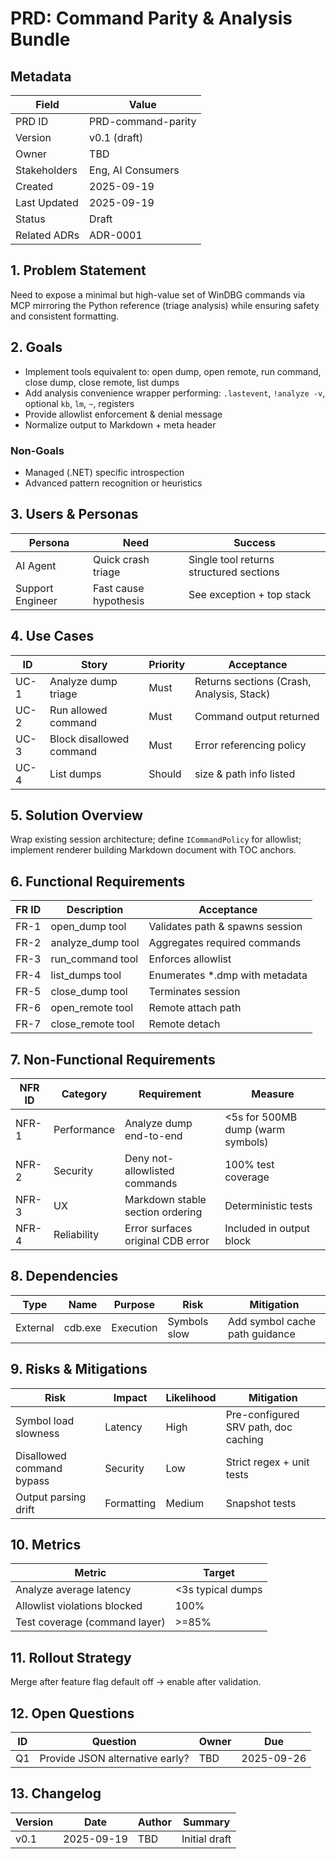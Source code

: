# PRD: Command Parity & Analysis Bundle

## Metadata
| Field | Value |
|-------|-------|
| PRD ID | PRD-command-parity |
| Version | v0.1 (draft) |
| Owner | TBD |
| Stakeholders | Eng, AI Consumers |
| Created | 2025-09-19 |
| Last Updated | 2025-09-19 |
| Status | Draft |
| Related ADRs | ADR-0001 |

## 1. Problem Statement
Need to expose a minimal but high-value set of WinDBG commands via MCP mirroring the Python reference (triage analysis) while ensuring safety and consistent formatting.

## 2. Goals
- Implement tools equivalent to: open dump, open remote, run command, close dump, close remote, list dumps
- Add analysis convenience wrapper performing: `.lastevent`, `!analyze -v`, optional `kb`, `lm`, `~`, registers
- Provide allowlist enforcement & denial message
- Normalize output to Markdown + meta header

### Non-Goals
- Managed (.NET) specific introspection
- Advanced pattern recognition or heuristics

## 3. Users & Personas
| Persona | Need | Success |
|---------|------|--------|
| AI Agent | Quick crash triage | Single tool returns structured sections |
| Support Engineer | Fast cause hypothesis | See exception + top stack |

## 4. Use Cases
| ID | Story | Priority | Acceptance |
|----|-------|----------|-----------|
| UC-1 | Analyze dump triage | Must | Returns sections (Crash, Analysis, Stack) |
| UC-2 | Run allowed command | Must | Command output returned |
| UC-3 | Block disallowed command | Must | Error referencing policy |
| UC-4 | List dumps | Should | size & path info listed |

## 5. Solution Overview
Wrap existing session architecture; define `ICommandPolicy` for allowlist; implement renderer building Markdown document with TOC anchors.

## 6. Functional Requirements
| FR ID | Description | Acceptance |
|-------|-------------|-----------|
| FR-1 | open_dump tool | Validates path & spawns session |
| FR-2 | analyze_dump tool | Aggregates required commands |
| FR-3 | run_command tool | Enforces allowlist |
| FR-4 | list_dumps tool | Enumerates *.dmp with metadata |
| FR-5 | close_dump tool | Terminates session |
| FR-6 | open_remote tool | Remote attach path |
| FR-7 | close_remote tool | Remote detach |

## 7. Non-Functional Requirements
| NFR ID | Category | Requirement | Measure |
|--------|----------|------------|---------|
| NFR-1 | Performance | Analyze dump end-to-end | <5s for 500MB dump (warm symbols) |
| NFR-2 | Security | Deny not-allowlisted commands | 100% test coverage |
| NFR-3 | UX | Markdown stable section ordering | Deterministic tests |
| NFR-4 | Reliability | Error surfaces original CDB error | Included in output block |

## 8. Dependencies
| Type | Name | Purpose | Risk | Mitigation |
|------|------|---------|------|------------|
| External | cdb.exe | Execution | Symbols slow | Add symbol cache path guidance |

## 9. Risks & Mitigations
| Risk | Impact | Likelihood | Mitigation |
|------|--------|-----------|-----------|
| Symbol load slowness | Latency | High | Pre-configured SRV path, doc caching |
| Disallowed command bypass | Security | Low | Strict regex + unit tests |
| Output parsing drift | Formatting | Medium | Snapshot tests |

## 10. Metrics
| Metric | Target |
|--------|--------|
| Analyze average latency | <3s typical dumps |
| Allowlist violations blocked | 100% |
| Test coverage (command layer) | >=85% |

## 11. Rollout Strategy
Merge after feature flag default off -> enable after validation.

## 12. Open Questions
| ID | Question | Owner | Due |
|----|----------|-------|-----|
| Q1 | Provide JSON alternative early? | TBD | 2025-09-26 |

## 13. Changelog
| Version | Date | Author | Summary |
|---------|------|--------|---------|
| v0.1 | 2025-09-19 | TBD | Initial draft |
